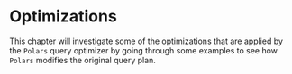 # Optimizations

This chapter will investigate some of the optimizations that are applied by the `Polars`
query optimizer by going through some examples to see how `Polars` modifies the original query plan.

